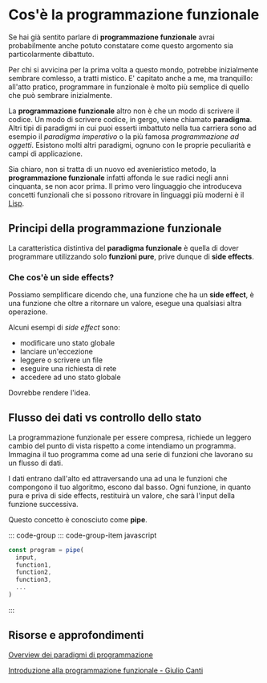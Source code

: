 # Cos'è la programmazione funzionale <Badge type="warning" text="WIP" vertical="middle" />

Se hai già sentito parlare di **programmazione funzionale** avrai probabilmente anche potuto constatare come questo argomento sia
particolarmente dibattuto.

Per chi si avvicina per la prima volta a questo mondo, potrebbe inizialmente sembrare comlesso, a tratti mistico. E' capitato anche a me, ma tranquillo: all'atto pratico, programmare in funzionale è molto più semplice di quello che può sembrare inizialmente.

La **programmazione funzionale** altro non è che un modo di scrivere il codice. Un modo di scrivere codice, in gergo, viene chiamato **paradigma**. Altri tipi di paradigmi in cui puoi esserti imbattuto nella tua carriera sono ad esempio il _paradigma imperativo_ o la più famosa _programmazione ad oggetti_. Esistono molti altri paradigmi, ognuno con le proprie peculiarità e campi di applicazione.

Sia chiaro, non si tratta di un nuovo ed avenieristico metodo, la **programmazione funzionale** infatti affonda le sue radici negli anni cinquanta, se non acor prima. Il primo vero linguaggio che introduceva concetti funzionali che si possono ritrovare in linguaggi più moderni è il [Lisp](https://lisp-lang.org/).

## Principi della programmazione funzionale

La caratteristica distintiva del **paradigma funzionale** è quella di dover programmare utilizzando solo **funzioni pure**, prive dunque di **side effects**.

### Che cos'è un side effects?

Possiamo semplificare dicendo che, una funzione che ha un **side effect**, è una funzione che oltre a ritornare un valore, esegue una qualsiasi altra operazione.

Alcuni esempi di _side effect_ sono:

- modificare uno stato globale
- lanciare un'eccezione
- leggere o scrivere un file
- eseguire una richiesta di rete
- accedere ad uno stato globale

Dovrebbe rendere l'idea.

## Flusso dei dati vs controllo dello stato

La programmazione funzionale per essere compresa, richiede un leggero cambio del punto di vista rispetto a come intendiamo un programma. Immagina il tuo programma come ad una serie di funzioni che lavorano su un flusso di dati.

I dati entrano dall'alto ed attraversando una ad una le funzioni che compongono il tuo algoritmo, escono dal basso. Ogni funzione, in quanto pura e priva di side effects, restituirà un valore, che sarà l'input della funzione successiva.

Questo concetto è conosciuto come **pipe**.

::: code-group
::: code-group-item javascript

```js
const program = pipe(
  input,
  function1,
  function2,
  function3,
  ...
)
```

:::

## Risorse e approfondimenti

[Overview dei paradigmi di programmazione](https://upload.wikimedia.org/wikipedia/commons/f/f7/Programming_paradigms.svg)

[Introduzione alla programmazione funzionale - Giulio Canti](https://github.com/gcanti/functional-programming)
